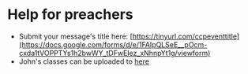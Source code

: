 # Help for preachers

 * Submit your message's title here: [https://tinyurl.com/ccpeventtitle](https://docs.google.com/forms/d/e/1FAIpQLSeE__pOcm-cxda1tVOPPTYs1h2bwWY_tDFwEIez_xNhnpYt1g/viewform)
 * John's classes can be uploaded to [here](https://drive.google.com/drive/folders/17gQgmRwi3JmZXZ_OICUVdbewtcM3omxd)

